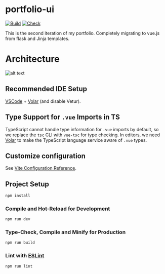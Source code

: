# portfolio-ui

[![Build](https://github.com/joshy-joy/portfolio-v2.0---devJosh/actions/workflows/build.yml/badge.svg)](https://github.com/joshy-joy/portfolio-v2.0---devJosh/actions/workflows/build.yml)
[![Check](https://github.com/joshy-joy/portfolio-v2.0---devJosh/actions/workflows/Check.yml/badge.svg)](https://github.com/joshy-joy/portfolio-v2.0---devJosh/actions/workflows/Check.yml)

This is the second iteration of my portfolio. Completely migrating to vue.js from flask and Jinja templates.

# Architecture
![alt text](https://ebjhvskzfrqrgegxbsnz.supabase.co/storage/v1/object/public/portfolio_images/common/design.png?t=2024-09-05T17%3A06%3A59.131Z)

## Recommended IDE Setup

[VSCode](https://code.visualstudio.com/) + [Volar](https://marketplace.visualstudio.com/items?itemName=Vue.volar) (and disable Vetur).

## Type Support for `.vue` Imports in TS

TypeScript cannot handle type information for `.vue` imports by default, so we replace the `tsc` CLI with `vue-tsc` for type checking. In editors, we need [Volar](https://marketplace.visualstudio.com/items?itemName=Vue.volar) to make the TypeScript language service aware of `.vue` types.

## Customize configuration

See [Vite Configuration Reference](https://vitejs.dev/config/).

## Project Setup

```sh
npm install
```

### Compile and Hot-Reload for Development

```sh
npm run dev
```

### Type-Check, Compile and Minify for Production

```sh
npm run build
```

### Lint with [ESLint](https://eslint.org/)

```sh
npm run lint
```

